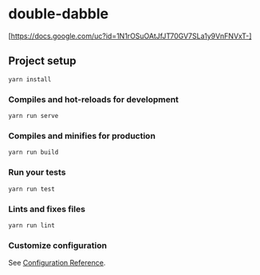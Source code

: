 # double-dabble
[https://docs.google.com/uc?id=1N1rOSuOAtJfJT70GV7SLa1y9VnFNVxT-]
## Project setup
```
yarn install
```

### Compiles and hot-reloads for development
```
yarn run serve
```

### Compiles and minifies for production
```
yarn run build
```

### Run your tests
```
yarn run test
```

### Lints and fixes files
```
yarn run lint
```

### Customize configuration
See [Configuration Reference](https://cli.vuejs.org/config/).
